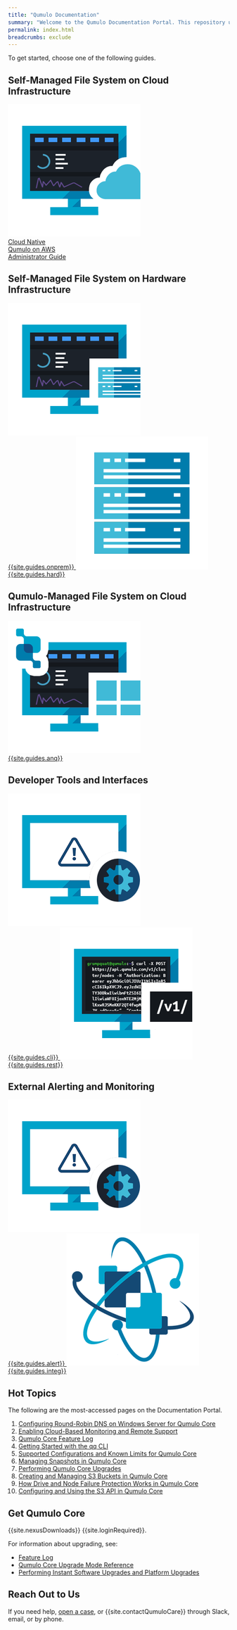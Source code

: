 ```yaml
---
title: "Qumulo Documentation"
summary: "Welcome to the Qumulo Documentation Portal. This repository uses <a href='https://www.writethedocs.org/guide/docs-as-code/'>docs-as-code principles</a> to provide guidance about working with Qumulo offerings."
permalink: index.html
breadcrumbs: exclude
---
```


To get started, choose one of the following guides.


<h2 class="frontpage">Self-Managed File System on Cloud Infrastructure</h2>
<span class="guide-button single-button">
  <a class="multilink" href="cloud-native-aws-administrator-guide/">
    <picture>
      <source type="image/webp" srcset="images/cloud-native-qumulo-on-aws-administrator-guide.webp">
      <source type="image/png" srcset="images/cloud-native-qumulo-on-aws-administrator-guide.png">
      <img src="images/cloud-native-qumulo-on-aws-administrator-guide.png" alt="An image of a computer screen with a stylized Qumulo Core interface behind an image of a cloud, symbolizing cloud native deployments" class="landing-page-icon" width="301" height="301">
    </picture><br>Cloud Native<br>Qumulo on AWS<br>Administrator Guide
  </a>
</span>

<h2 class="frontpage">Self-Managed File System on Hardware Infrastructure</h2>
<div class="landing-page-buttons">
  <span class="guide-button">
    <a class="multilink" href="administrator-guide/">
      <picture>
        <source type="image/webp" srcset="images/on-premises-administrator-guide.webp">
        <source type="image/png" srcset="images/on-premises-administrator-guide.png">
        <img src="images/on-premises-administrator-guide.png" alt="An image of a computer screen with a stylized Qumulo Core interface behind an image of a server blade, symbolizing administering on-premises hardware" class="landing-page-icon" width="301" height="301">
      </picture><br>{{site.guides.onprem}}
    </a>
  </span>

  <span class="guide-button">
    <a class="multilink" href="hardware-guide/">
      <picture>
        <source type="image/webp" srcset="images/hardware-guide.webp" width="301" height="301">
        <source type="image/png" srcset="images/hardware-guide.png" width="301" height="301">
        <img src="images/hardware-guide.png" alt="A stylized image of a server rack, symbolizing installing, configuring, and maintaining hardware" class="landing-page-icon" width="301" height="301">
      </picture><br>{{site.guides.hard}}
    </a>
  </span>
</div>

<h2 class="frontpage">Qumulo-Managed File System on Cloud Infrastructure</h2>
<span class="guide-button single-button">
  <a class="multilink" href="azure-native-administrator-guide/">
    <picture>
      <source type="image/webp" srcset="images/azure-native-qumulo-administrator-guide.webp">
      <source type="image/png" srcset="images/azure-native-qumulo-administrator-guide.png">
      <img src="images/azure-native-qumulo-administrator-guide.png" alt="An image of a computer screen with a stylized Qumulo Core interface, symbolizing cloud deployments on Azure" class="landing-page-icon" width="301" height="301">
    </picture><br>{{site.guides.anq}}
  </a>
</span>

<h2 class="frontpage">Developer Tools and Interfaces</h2>
<div class="landing-page-buttons">
  <span class="guide-button">
    <a class="multilink" href="qq-cli-command-guide/">
      <picture>
        <source type="image/webp" srcset="images/qumulo-qq-cli-command-guide.webp">
        <source type="image/png" srcset="images/qumulo-qq-cli-command-guide.png">
        <img src="images/qumulo-alerts-guide.png" alt="An image of a computer screen showing a terminal window with a Qumulo qq CLI command" class="landing-page-icon" width="301" height="301">
      </picture><br>{{site.guides.cli}}
    </a>
  </span>

  <span class="guide-button">
    <a class="multilink" href="rest-api-guide/">
      <picture>
        <source type="image/webp" srcset="images/qumulo-rest-api-guide.webp">
        <source type="image/png" srcset="images/qumulo-rest-api-guide.png">
        <img src="images/qumulo-rest-api-guide.png" alt="An image of a computer screen showing a terminal window with a Qumulo REST API call" class="landing-page-icon" width="301" height="301">
      </picture><br>{{site.guides.rest}}
    </a>
  </span>
</div>

<h2 class="frontpage">External Alerting and Monitoring</h2>
<div class="landing-page-buttons">
  <span class="guide-button">
    <a class="multilink" href="qumulo-alerts-guide/">
      <picture>
        <source type="image/webp" srcset="images/qumulo-alerts-guide.webp">
        <source type="image/png" srcset="images/qumulo-alerts-guide.png">
        <img src="images/qumulo-alerts-guide.png" alt="An image of a computer screen showing a warning triangle behind a stylized image of a cog wheel, symbolizing administering Qumulo Alerts instances" class="landing-page-icon" width="301" height="301">
      </picture><br>{{site.guides.alert}}
    </a>
  </span>

  <span class="guide-button">
    <a class="multilink" href="integration-guide/">
      <picture>
        <source type="image/webp" srcset="images/qumulo-integration-guide.webp">
        <source type="image/png" srcset="images/qumulo-integration-guide.png">
        <img src="images/qumulo-integration-guide.png" alt="A stylized image of two entities combining together with three items orbiting them, symbolizing integration" class="landing-page-icon" width="301" height="301">
      </picture><br>{{site.guides.integ}}
    </a>
  </span>
</div>

## Hot Topics
The following are the most-accessed pages on the Documentation Portal.

1. [Configuring Round-Robin DNS on Windows Server for Qumulo Core](/administrator-guide/network-configuration/configuring-round-robin-dns-windows-server.html)
2. [Enabling Cloud-Based Monitoring and Remote Support](/administrator-guide/monitoring-and-metrics/enabling-cloud-based-monitoring-remote-support.html)
3. [Qumulo Core Feature Log](/administrator-guide/upgrading-qumulo-core/feature-log.html)
4. [Getting Started with the qq CLI](/administrator-guide/qq-cli/getting-started.html)
5. [Supported Configurations and Known Limits for Qumulo Core](/administrator-guide/getting-started/supported-configurations-known-limits.html)
6. [Managing Snapshots in Qumulo Core](/administrator-guide/snapshots/managing-snapshots.html)
7. [Performing Qumulo Core Upgrades](/administrator-guide/upgrading-qumulo-core/performing-upgrades.html)
8. [Creating and Managing S3 Buckets in Qumulo Core](/administrator-guide/s3-api/creating-managing-s3-buckets.html)
9. [How Drive and Node Failure Protection Works in Qumulo Core](/administrator-guide/node-addition-replacement/how-drive-node-failure-protection-works.html)
10. [Configuring and Using the S3 API in Qumulo Core](/administrator-guide/s3-api/configuring-using-s3-api.html)

## Get Qumulo Core
{{site.nexusDownloads}} {{site.loginRequired}}.

For information about upgrading, see:
* [Feature Log](/administrator-guide/upgrading-qumulo-core/feature-log.html)
* [Qumulo Core Upgrade Mode Reference](/administrator-guide/upgrading-qumulo-core/mode-reference.html)
* [Performing Instant Software Upgrades and Platform Upgrades](/administrator-guide/upgrading-qumulo-core/instant-software-platform.html)

## Reach Out to Us
If you need help, [open a case](https://care.qumulo.com/s/submit-a-case), or {{site.contactQumuloCare}} through Slack, email, or by phone.
